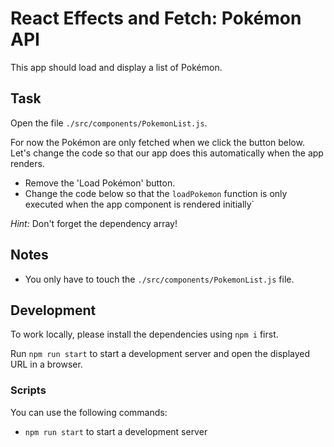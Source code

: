 # React Effects and Fetch: Pokémon API

This app should load and display a list of Pokémon.

## Task

Open the file `./src/components/PokemonList.js`.

For now the Pokémon are only fetched when we click the button below. Let's change the code so that our app does this automatically when the app renders.

- Remove the 'Load Pokémon' button.
- Change the code below so that the `loadPokemon` function is only executed when the app component is rendered initially`

_Hint:_ Don't forget the dependency array!

## Notes

- You only have to touch the `./src/components/PokemonList.js` file.

## Development

To work locally, please install the dependencies using `npm i` first.

Run `npm run start` to start a development server and open the displayed URL in a browser.

### Scripts

You can use the following commands:

- `npm run start` to start a development server
